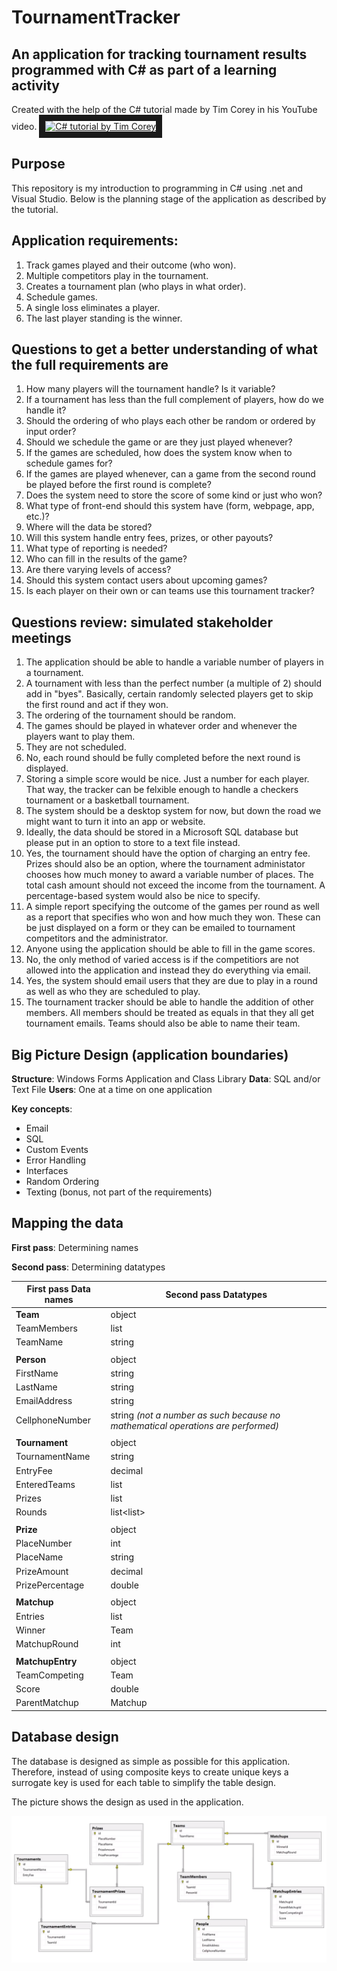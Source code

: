 # TournamentTracker
## An application for tracking tournament results programmed with C# as part of a learning activity

Created with the help of the C# tutorial made by Tim Corey in his YouTube video.
<a href="http://www.youtube.com/watch?feature=player_embedded&v=wfWxdh-_k_4
" target="_blank"><img src="http://img.youtube.com/vi/wfWxdh-_k_4/0.jpg" 
alt="C# tutorial by Tim Corey" width="480" height="360" border="10" /></a>

## Purpose
This repository is my introduction to programming in C# using .net and Visual Studio.
Below is the planning stage of the application as described by the tutorial.

## Application requirements:
1. Track games played and their outcome (who won).
2. Multiple competitors play in the tournament.
3. Creates a tournament plan (who plays in what order).
4. Schedule games.
5. A single loss eliminates a player.
6. The last player standing is the winner.

## Questions to get a better understanding of what the full requirements are
1. How many players will the tournament handle? Is it variable?
2. If a tournament has less than the full complement of players, how do we handle it?
3. Should the ordering of who plays each other be random or ordered by input order?
4. Should we schedule the game or are they just played whenever?
5. If the games are scheduled, how does the system know when to schedule games for?
6. If the games are played whenever, can a game from the second round be played before the first round is complete?
7. Does the system need to store the score of some kind or just who won?
8. What type of front-end should this system have (form, webpage, app, etc.)?
9. Where will the data be stored?
10. Will this system handle entry fees, prizes, or other payouts?
11. What type of reporting is needed?
12. Who can fill in the results of the game?
13. Are there varying levels of access?
14. Should this system contact users about upcoming games?
15. Is each player on their own or can teams use this tournament tracker?

## Questions review: simulated stakeholder meetings
1. The application should be able to handle a variable number of players in a tournament.
2. A tournament with less than the perfect number (a multiple of 2) should add in "byes". 
   Basically, certain randomly selected players get to skip the first round and act if they won.
3. The ordering of the tournament should be random.
4. The games should be played in whatever order and whenever the players want to play them.
5. They are not scheduled.
6. No, each round should be fully completed before the next round is displayed.
7. Storing a simple score would be nice. Just a number for each player. 
   That way, the tracker can be felxible enough to handle a checkers tournament or a basketball tournament.
8. The system should be a desktop system for now, but down the road we might want to turn it into an app or website.
9. Ideally, the data should be stored in a Microsoft SQL database but please put in an option to store to a text file instead.
10. Yes, the tournament should have the option of charging an entry fee.
    Prizes should also be an option, where the tournament administator chooses how much money to award a variable number of places.
	The total cash amount should not exceed the income from the tournament. 
	A percentage-based system would also be nice to specify.
11. A simple report specifying the outcome of the games per round as well as a report that specifies who won and how much they won.
    These can be just displayed on a form or they can be emailed to tournament competitors and the administrator.
12. Anyone using the application should be able to fill in the game scores.
13. No, the only method of varied access is if the competitiors are not allowed into the application and instead they do everything via email.
14. Yes, the system should email users that they are due to play in a round as well as who they are scheduled to play.
15. The tournament tracker should be able to handle the addition of other members. 
    All members should be treated as equals in that they all get tournament emails.
	Teams should also be able to name their team.

## Big Picture Design (application boundaries)
**Structure**: Windows Forms Application and Class Library
**Data**: SQL and/or Text File
**Users**: One at a time on one application

**Key concepts**:
- Email
- SQL
- Custom Events
- Error Handling
- Interfaces
- Random Ordering
- Texting (bonus, not part of the requirements)
 
## Mapping the data
**First pass**: Determining names

**Second pass**: Determining datatypes

| First pass Data names | Second pass Datatypes |
| --- | --- |
| **Team** | object |
| TeamMembers | list<Person> |
| TeamName | string |
|   |   |
| **Person** | object |
| FirstName | string |
| LastName | string |
| EmailAddress  | string |
| CellphoneNumber | string *(not a number as such because no mathematical operations are performed)* |
|   |   |
| **Tournament** | object |
| TournamentName | string |
| EntryFee | decimal |
| EnteredTeams | list<Team> |
| Prizes | list<Prize> |
| Rounds | list<list<MatchUp>> |
|   |   |
| **Prize** | object |
| PlaceNumber | int |
| PlaceName | string |
| PrizeAmount | decimal |
| PrizePercentage | double |
|   |   |
| **Matchup** | object |
| Entries | list<MatchupEntry> |
| Winner | Team |
| MatchupRound | int |
|   |   |
| **MatchupEntry** | object |
| TeamCompeting | Team |
| Score | double |
| ParentMatchup | Matchup |

## Database design
The database is designed as simple as possible for this application. Therefore, instead of using composite keys to create unique keys a surrogate key is used for each table to simplify the table design.

The picture shows the design as used in the application.

![alt text][DatabaseDesign]

[DatabaseDesign]: DatabaseLayout.png "Database Table Design"
